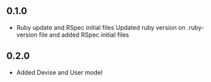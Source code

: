 ## 0.1.0
- Ruby update and RSpec initial files
  Updated ruby version on .ruby-version file and added RSpec initial files
## 0.2.0
- Added Devise and User model
